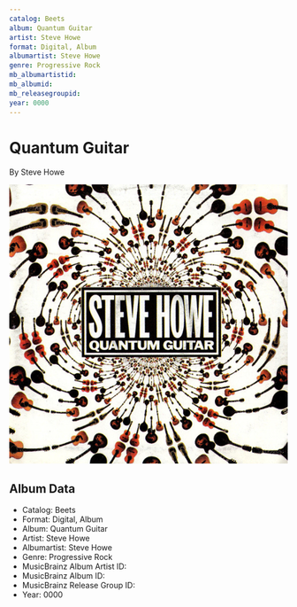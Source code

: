```yaml
---
catalog: Beets
album: Quantum Guitar
artist: Steve Howe
format: Digital, Album
albumartist: Steve Howe
genre: Progressive Rock
mb_albumartistid: 
mb_albumid: 
mb_releasegroupid: 
year: 0000
---
```


# Quantum Guitar

By Steve Howe

![](../../assets/beetscovers/Steve_Howe-Quantum_Guitar.jpg)

## Album Data

- Catalog: Beets
- Format: Digital, Album
- Album: Quantum Guitar
- Artist: Steve Howe
- Albumartist: Steve Howe
- Genre: Progressive Rock
- MusicBrainz Album Artist ID: 
- MusicBrainz Album ID: 
- MusicBrainz Release Group ID: 
- Year: 0000

